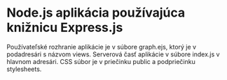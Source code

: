 # Node.js aplikácia používajúca knižnicu Express.js

Používateľské rozhranie aplikácie je v súbore graph.ejs, ktorý je v podadresári s názvom views. Serverová časť aplikácie v súbore index.js v hlavnom adresári. CSS súbor je v priečinku public a podpriečinku stylesheets.
